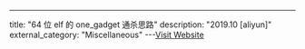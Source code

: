---
title: "64 位 elf 的 one_gadget 通杀思路"
description: "2019.10 [aliyun]"
external_category: "Miscellaneous"
---[Visit Website](https://xz.aliyun.com/t/6598)

